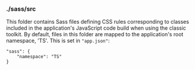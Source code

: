 ### ./sass/src

This folder contains Sass files defining CSS rules corresponding to classes
included in the application's JavaScript code build when using the classic toolkit.
By default, files in this folder are mapped to the application's root namespace, 'TS'.
This is set in `"app.json"`:

    "sass": {
        "namespace": "TS"
    }